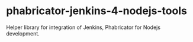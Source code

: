 # phabricator-jenkins-4-nodejs-tools
Helper library for integration of Jenkins, Phabricator for Nodejs development.
